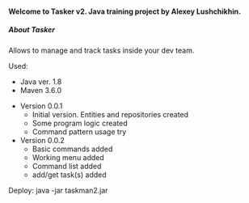 #### Welcome to **Tasker v2**. Java training project by Alexey Lushchikhin.

##### **About Tasker**

Allows to manage and track tasks inside your dev team.

Used:
- Java ver. 1.8
- Maven 3.6.0

* Version 0.0.1
    * Initial version. Entities and repositories created
    * Some program logic created
    * Command pattern usage try
* Version 0.0.2
    * Basic commands added
    * Working menu added
    * Command list added
    * add/get task(s) added
    

Deploy: java -jar taskman2.jar